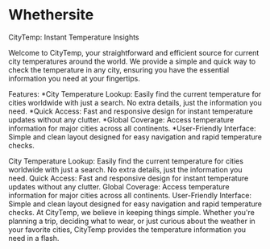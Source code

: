 # Whethersite
CityTemp: Instant Temperature Insights

Welcome to CityTemp, your straightforward and efficient source for current city temperatures around the world. We provide a simple and quick way to check the temperature in any city, ensuring you have the essential information you need at your fingertips.

Features:
*City Temperature Lookup: Easily find the current temperature for cities worldwide with just a search. No extra details, just the information you need.
*Quick Access: Fast and responsive design for instant temperature updates without any clutter.
*Global Coverage: Access temperature information for major cities across all continents.
*User-Friendly Interface: Simple and clean layout designed for easy navigation and rapid temperature checks.

City Temperature Lookup: Easily find the current temperature for cities worldwide with just a search. No extra details, just the information you need.
Quick Access: Fast and responsive design for instant temperature updates without any clutter.
Global Coverage: Access temperature information for major cities across all continents.
User-Friendly Interface: Simple and clean layout designed for easy navigation and rapid temperature checks.
At CityTemp, we believe in keeping things simple. Whether you're planning a trip, deciding what to wear, or just curious about the weather in your favorite cities, CityTemp provides the temperature information you need in a flash.
